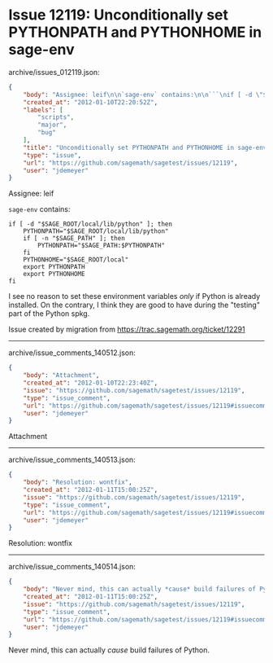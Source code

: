 # Issue 12119: Unconditionally set PYTHONPATH and PYTHONHOME in sage-env

archive/issues_012119.json:
```json
{
    "body": "Assignee: leif\n\n`sage-env` contains:\n\n```\nif [ -d \"$SAGE_ROOT/local/lib/python\" ]; then\n    PYTHONPATH=\"$SAGE_ROOT/local/lib/python\"\n    if [ -n \"$SAGE_PATH\" ]; then\n        PYTHONPATH=\"$SAGE_PATH:$PYTHONPATH\"\n    fi\n    PYTHONHOME=\"$SAGE_ROOT/local\"\n    export PYTHONPATH\n    export PYTHONHOME\nfi\n```\n\n\nI see no reason to set these environment variables *only* if Python is already installed.  On the contrary, I think they are good to have during the \"testing\" part of the Python spkg.\n\nIssue created by migration from https://trac.sagemath.org/ticket/12291\n\n",
    "created_at": "2012-01-10T22:20:52Z",
    "labels": [
        "scripts",
        "major",
        "bug"
    ],
    "title": "Unconditionally set PYTHONPATH and PYTHONHOME in sage-env",
    "type": "issue",
    "url": "https://github.com/sagemath/sagetest/issues/12119",
    "user": "jdemeyer"
}
```
Assignee: leif

`sage-env` contains:

```
if [ -d "$SAGE_ROOT/local/lib/python" ]; then
    PYTHONPATH="$SAGE_ROOT/local/lib/python"
    if [ -n "$SAGE_PATH" ]; then
        PYTHONPATH="$SAGE_PATH:$PYTHONPATH"
    fi
    PYTHONHOME="$SAGE_ROOT/local"
    export PYTHONPATH
    export PYTHONHOME
fi
```


I see no reason to set these environment variables *only* if Python is already installed.  On the contrary, I think they are good to have during the "testing" part of the Python spkg.

Issue created by migration from https://trac.sagemath.org/ticket/12291





---

archive/issue_comments_140512.json:
```json
{
    "body": "Attachment",
    "created_at": "2012-01-10T22:23:40Z",
    "issue": "https://github.com/sagemath/sagetest/issues/12119",
    "type": "issue_comment",
    "url": "https://github.com/sagemath/sagetest/issues/12119#issuecomment-140512",
    "user": "jdemeyer"
}
```

Attachment



---

archive/issue_comments_140513.json:
```json
{
    "body": "Resolution: wontfix",
    "created_at": "2012-01-11T15:00:25Z",
    "issue": "https://github.com/sagemath/sagetest/issues/12119",
    "type": "issue_comment",
    "url": "https://github.com/sagemath/sagetest/issues/12119#issuecomment-140513",
    "user": "jdemeyer"
}
```

Resolution: wontfix



---

archive/issue_comments_140514.json:
```json
{
    "body": "Never mind, this can actually *cause* build failures of Python.",
    "created_at": "2012-01-11T15:00:25Z",
    "issue": "https://github.com/sagemath/sagetest/issues/12119",
    "type": "issue_comment",
    "url": "https://github.com/sagemath/sagetest/issues/12119#issuecomment-140514",
    "user": "jdemeyer"
}
```

Never mind, this can actually *cause* build failures of Python.
